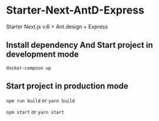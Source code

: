 # Starter-Next-AntD-Express

Starter Next.js v.6 + Ant.design + Express

## Install dependency And Start project in development mode

`docker-compose up`

## Start project in production mode

`npm run build` or `yarn build`

`npm start` or `yarn start`
